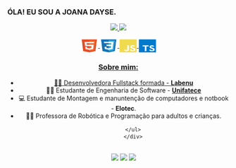 ### ÓLA! EU SOU A JOANA DAYSE.

<div align="center">
  <a href="https://github.com/joanadayse">
  <img height="180em" src="https://github-readme-stats.vercel.app/api?username=joanadayse&show_icons=true&theme=cobalt&include_all_commits=true&count_private=true"/>
  <img height="180em" src="https://github-readme-stats.vercel.app/api/top-langs/?username=joanadayse&layout=compact&langs_count=7&theme=cobalt"/>
  </div>
  
  
  <div align="center"><br>
   <img align="center" alt="Rafa-HTML" height="30" width="40" src="https://raw.githubusercontent.com/devicons/devicon/master/icons/html5/html5-original.svg">
  <img align="center" alt="Rafa-CSS" height="30" width="40" src="https://raw.githubusercontent.com/devicons/devicon/master/icons/css3/css3-original.svg">
   <img align="center" alt="Rafa-Js" height="30" width="40" src="https://raw.githubusercontent.com/devicons/devicon/master/icons/javascript/javascript-plain.svg">
     <img align="center" alt="Rafa-Js" height="30" width="40" src="https://raw.githubusercontent.com/devicons/devicon/1119b9f84c0290e0f0b38982099a2bd027a48bf1/icons/typescript/typescript-original.svg">
  
   </div>
<div align="center">
    <h3>Sobre mim:</h3>
          <ul>
            <li > 👩‍🎓 Desenvolvedora Fullstack formada - <strong> <a href="https://unifatecie.edu.br/ " target="_blank">Labenu</a></strong>  </li>
            <li> 👩‍💻  Estudante de Engenharia de Software - <strong><a href="https://unifatecie.edu.br/" target="_blank">Unifatece</a></strong>
            </li>
            <li> 💻 Estudante de Montagem e manuntenção de computadores e notbook - <strong>Elotec</strong>.</li>
            <li> 👩‍🏫  Professora de Robótica e Programação para adultos e crianças.</li>
           
          </ul>
          </div>
  
  
 
  <div align="center"><br>
    <a href="https://instagram.com/joana_dayse" target="_blank"><img src="https://img.shields.io/badge/-Instagram-%23E4405F?style=for-the-badge&logo=instagram&logoColor=white" target="_blank"></a>
    <a href="https://discord.gg/fQDSFtYfqf" target="_blank"><img src="https://img.shields.io/badge/Discord-7289DA?style=for-the-badge&logo=discord&logoColor=white" target="_blank"></a> 
    <a href = "mailto:daysejoana7@gmail.com"><img src="https://img.shields.io/badge/-Gmail-%23333?style=for-the-badge&logo=gmail&logoColor=white" target="_blank"></a>
    
   </div>  
